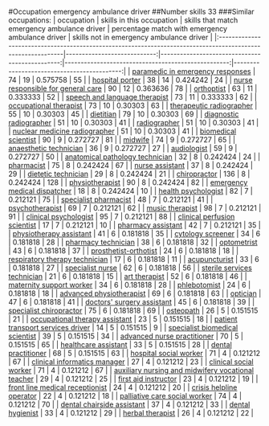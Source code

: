 #Occupation emergency ambulance driver
##Number skills 33
###Similar occupations:
| occupation                                                                                                  |   skills in this occupation |   skills that match emergency ambulance driver |   percentage match with emergency ambulance driver |   skills not in emergency ambulance driver |
|:------------------------------------------------------------------------------------------------------------|----------------------------:|-----------------------------------------------:|---------------------------------------------------:|-------------------------------------------:|
| [paramedic in emergency responses](paramedic_in_emergency_responses.md)                                     |                          74 |                                             19 |                                           0.575758 |                                         55 |
| [hospital porter](hospital_porter.md)                                                                       |                          38 |                                             14 |                                           0.424242 |                                         24 |
| [nurse responsible for general care](nurse_responsible_for_general_care.md)                                 |                          90 |                                             12 |                                           0.363636 |                                         78 |
| [orthoptist](orthoptist.md)                                                                                 |                          63 |                                             11 |                                           0.333333 |                                         52 |
| [speech and language therapist](speech_and_language_therapist.md)                                           |                          73 |                                             11 |                                           0.333333 |                                         62 |
| [occupational therapist](occupational_therapist.md)                                                         |                          73 |                                             10 |                                           0.30303  |                                         63 |
| [therapeutic radiographer](therapeutic_radiographer.md)                                                     |                          55 |                                             10 |                                           0.30303  |                                         45 |
| [dietitian](dietitian.md)                                                                                   |                          79 |                                             10 |                                           0.30303  |                                         69 |
| [diagnostic radiographer](diagnostic_radiographer.md)                                                       |                          51 |                                             10 |                                           0.30303  |                                         41 |
| [radiographer](radiographer.md)                                                                             |                          51 |                                             10 |                                           0.30303  |                                         41 |
| [nuclear medicine radiographer](nuclear_medicine_radiographer.md)                                           |                          51 |                                             10 |                                           0.30303  |                                         41 |
| [biomedical scientist](biomedical_scientist.md)                                                             |                          90 |                                              9 |                                           0.272727 |                                         81 |
| [midwife](midwife.md)                                                                                       |                          74 |                                              9 |                                           0.272727 |                                         65 |
| [anaesthetic technician](anaesthetic_technician.md)                                                         |                          36 |                                              9 |                                           0.272727 |                                         27 |
| [audiologist](audiologist.md)                                                                               |                          59 |                                              9 |                                           0.272727 |                                         50 |
| [anatomical pathology technician](anatomical_pathology_technician.md)                                       |                          32 |                                              8 |                                           0.242424 |                                         24 |
| [pharmacist](pharmacist.md)                                                                                 |                          75 |                                              8 |                                           0.242424 |                                         67 |
| [nurse assistant](nurse_assistant.md)                                                                       |                          37 |                                              8 |                                           0.242424 |                                         29 |
| [dietetic technician](dietetic_technician.md)                                                               |                          29 |                                              8 |                                           0.242424 |                                         21 |
| [chiropractor](chiropractor.md)                                                                             |                         136 |                                              8 |                                           0.242424 |                                        128 |
| [physiotherapist](physiotherapist.md)                                                                       |                          90 |                                              8 |                                           0.242424 |                                         82 |
| [emergency medical dispatcher](emergency_medical_dispatcher.md)                                             |                          18 |                                              8 |                                           0.242424 |                                         10 |
| [health psychologist](health_psychologist.md)                                                               |                          82 |                                              7 |                                           0.212121 |                                         75 |
| [specialist pharmacist](specialist_pharmacist.md)                                                           |                          48 |                                              7 |                                           0.212121 |                                         41 |
| [psychotherapist](psychotherapist.md)                                                                       |                          69 |                                              7 |                                           0.212121 |                                         62 |
| [music therapist](music_therapist.md)                                                                       |                          98 |                                              7 |                                           0.212121 |                                         91 |
| [clinical psychologist](clinical_psychologist.md)                                                           |                          95 |                                              7 |                                           0.212121 |                                         88 |
| [clinical perfusion scientist](clinical_perfusion_scientist.md)                                             |                          17 |                                              7 |                                           0.212121 |                                         10 |
| [pharmacy assistant](pharmacy_assistant.md)                                                                 |                          42 |                                              7 |                                           0.212121 |                                         35 |
| [physiotherapy assistant](physiotherapy_assistant.md)                                                       |                          41 |                                              6 |                                           0.181818 |                                         35 |
| [cytology screener](cytology_screener.md)                                                                   |                          34 |                                              6 |                                           0.181818 |                                         28 |
| [pharmacy technician](pharmacy_technician.md)                                                               |                          38 |                                              6 |                                           0.181818 |                                         32 |
| [optometrist](optometrist.md)                                                                               |                          43 |                                              6 |                                           0.181818 |                                         37 |
| [prosthetist-orthotist](prosthetist-orthotist.md)                                                           |                          24 |                                              6 |                                           0.181818 |                                         18 |
| [respiratory therapy technician](respiratory_therapy_technician.md)                                         |                          17 |                                              6 |                                           0.181818 |                                         11 |
| [acupuncturist](acupuncturist.md)                                                                           |                          33 |                                              6 |                                           0.181818 |                                         27 |
| [specialist nurse](specialist_nurse.md)                                                                     |                          62 |                                              6 |                                           0.181818 |                                         56 |
| [sterile services technician](sterile_services_technician.md)                                               |                          21 |                                              6 |                                           0.181818 |                                         15 |
| [art therapist](art_therapist.md)                                                                           |                          52 |                                              6 |                                           0.181818 |                                         46 |
| [maternity support worker](maternity_support_worker.md)                                                     |                          34 |                                              6 |                                           0.181818 |                                         28 |
| [phlebotomist](phlebotomist.md)                                                                             |                          24 |                                              6 |                                           0.181818 |                                         18 |
| [advanced physiotherapist](advanced_physiotherapist.md)                                                     |                          69 |                                              6 |                                           0.181818 |                                         63 |
| [optician](optician.md)                                                                                     |                          47 |                                              6 |                                           0.181818 |                                         41 |
| [doctors' surgery assistant](doctors'_surgery_assistant.md)                                                 |                          45 |                                              6 |                                           0.181818 |                                         39 |
| [specialist chiropractor](specialist_chiropractor.md)                                                       |                          75 |                                              6 |                                           0.181818 |                                         69 |
| [osteopath](osteopath.md)                                                                                   |                          26 |                                              5 |                                           0.151515 |                                         21 |
| [occupational therapy assistant](occupational_therapy_assistant.md)                                         |                          23 |                                              5 |                                           0.151515 |                                         18 |
| [patient transport services driver](patient_transport_services_driver.md)                                   |                          14 |                                              5 |                                           0.151515 |                                          9 |
| [specialist biomedical scientist](specialist_biomedical_scientist.md)                                       |                          39 |                                              5 |                                           0.151515 |                                         34 |
| [advanced nurse practitioner](advanced_nurse_practitioner.md)                                               |                          70 |                                              5 |                                           0.151515 |                                         65 |
| [healthcare assistant](healthcare_assistant.md)                                                             |                          33 |                                              5 |                                           0.151515 |                                         28 |
| [dental practitioner](dental_practitioner.md)                                                               |                          68 |                                              5 |                                           0.151515 |                                         63 |
| [hospital social worker](hospital_social_worker.md)                                                         |                          71 |                                              4 |                                           0.121212 |                                         67 |
| [clinical informatics manager](clinical_informatics_manager.md)                                             |                          27 |                                              4 |                                           0.121212 |                                         23 |
| [clinical social worker](clinical_social_worker.md)                                                         |                          71 |                                              4 |                                           0.121212 |                                         67 |
| [auxiliary nursing and midwifery vocational teacher](auxiliary_nursing_and_midwifery_vocational_teacher.md) |                          29 |                                              4 |                                           0.121212 |                                         25 |
| [first aid instructor](first_aid_instructor.md)                                                             |                          23 |                                              4 |                                           0.121212 |                                         19 |
| [front line medical receptionist](front_line_medical_receptionist.md)                                       |                          24 |                                              4 |                                           0.121212 |                                         20 |
| [crisis helpline operator](crisis_helpline_operator.md)                                                     |                          22 |                                              4 |                                           0.121212 |                                         18 |
| [palliative care social worker](palliative_care_social_worker.md)                                           |                          74 |                                              4 |                                           0.121212 |                                         70 |
| [dental chairside assistant](dental_chairside_assistant.md)                                                 |                          37 |                                              4 |                                           0.121212 |                                         33 |
| [dental hygienist](dental_hygienist.md)                                                                     |                          33 |                                              4 |                                           0.121212 |                                         29 |
| [herbal therapist](herbal_therapist.md)                                                                     |                          26 |                                              4 |                                           0.121212 |                                         22 |
